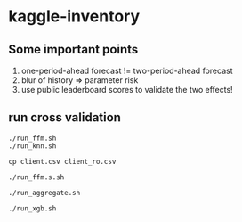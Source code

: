 # kaggle-inventory

## Some important points

1. one-period-ahead forecast != two-period-ahead forecast
2. blur of history => parameter risk
3. use public leaderboard scores to validate the two effects!

## run cross validation
```
./run_ffm.sh
./run_knn.sh

cp client.csv client_ro.csv

./run_ffm.s.sh

./run_aggregate.sh

./run_xgb.sh
```
